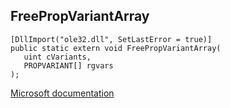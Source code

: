 ## FreePropVariantArray

```
[DllImport("ole32.dll", SetLastError = true)]
public static extern void FreePropVariantArray(
   uint cVariants,
   PROPVARIANT[] rgvars
);
```

[Microsoft documentation](TODO)
